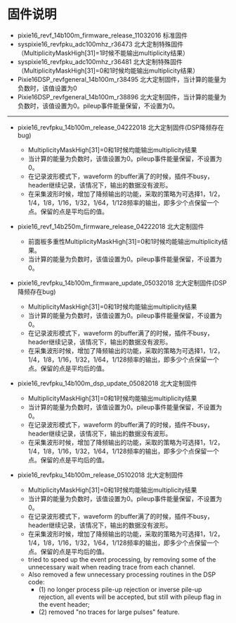 <!-- firmware.md --- 
;; 
;; Description: 
;; Author: Hongyi Wu(吴鸿毅)
;; Email: wuhongyi@qq.com 
;; Created: 二 12月 13 09:41:49 2016 (+0800)
;; Last-Updated: 六 5月 12 20:28:59 2018 (+0800)
;;           By: Hongyi Wu(吴鸿毅)
;;     Update #: 9
;; URL: http://wuhongyi.cn -->

# 固件说明

- pixie16_revf_14b100m_firmware_release_11032016 标准固件
- syspixie16_revfpku_adc100mhz_r36473 北大定制特殊固件（MultiplicityMaskHigh[31]=1时候不能输出multiplicity结果）
- syspixie16_revfpku_adc100mhz_r36481 北大定制特殊固件（MultiplicityMaskHigh[31]=0和1时候均能输出multiplicity结果）
- Pixie16DSP_revfgeneral_14b100m_r38495  北大定制固件，当计算的能量为负数时，该值设置为0
- Pixie16DSP_revfgeneral_14b100m_r38896  北大定制固件，当计算的能量为负数时，该值设置为0。pileup事件能量保留，不设置为0。

----

- pixie16_revfpku_14b100m_release_04222018  北大定制固件(DSP降频存在bug)
	- MultiplicityMaskHigh[31]=0和1时候均能输出multiplicity结果
	- 当计算的能量为负数时，该值设置为0。pileup事件能量保留，不设置为0。
	- 在记录波形模式下，waveform 的buffer满了的时候，插件不busy，header继续记录，该情况下，输出的数据没有波形。
	- 在采集波形时候，增加了降频输出的功能，采取的策略为可选择1，1/2，1/4，1/8，1/16，1/32，1/64，1/128频率的输出，即多少个点保留一个点。保留的点是平均后的值。
	
- pixie16_revf_14b250m_firmware_release_04222018  北大定制固件
	- 前面板多重性MultiplicityMaskHigh[31]=0和1时候均能输出multiplicity结果。
	- 当计算的能量为负数时，该值设置为0。pileup事件能量保留，不设置为0。

- pixie16_revfpku_14b100m_firmware_update_05032018  北大定制固件(DSP降频存在bug)
	- MultiplicityMaskHigh[31]=0和1时候均能输出multiplicity结果
	- 当计算的能量为负数时，该值设置为0。pileup事件能量保留，不设置为0。
	- 在记录波形模式下，waveform 的buffer满了的时候，插件不busy，header继续记录，该情况下，输出的数据没有波形。
	- 在采集波形时候，增加了降频输出的功能，采取的策略为可选择1，1/2，1/4，1/8，1/16，1/32，1/64，1/128频率的输出，即多少个点保留一个点。保留的点是平均后的值。

- pixie16_revfpku_14b100m_dsp_update_05082018  北大定制固件
	- MultiplicityMaskHigh[31]=0和1时候均能输出multiplicity结果
	- 当计算的能量为负数时，该值设置为0。pileup事件能量保留，不设置为0。
	- 在记录波形模式下，waveform 的buffer满了的时候，插件不busy，header继续记录，该情况下，输出的数据没有波形。
	- 在采集波形时候，增加了降频输出的功能，采取的策略为可选择1，1/2，1/4，1/8，1/16，1/32，1/64，1/128频率的输出，即多少个点保留一个点。保留的点是平均后的值。

- pixie16_revfpku_14b100m_release_05102018  北大定制固件
	- MultiplicityMaskHigh[31]=0和1时候均能输出multiplicity结果
	- 当计算的能量为负数时，该值设置为0。pileup事件能量保留，不设置为0。
	- 在记录波形模式下，waveform 的buffer满了的时候，插件不busy，header继续记录，该情况下，输出的数据没有波形。
	- 在采集波形时候，增加了降频输出的功能，采取的策略为可选择1，1/2，1/4，1/8，1/16，1/32，1/64，1/128频率的输出，即多少个点保留一个点。保留的点是平均后的值。
	- tried to speed up the event processing, by removing some of the unnecessary wait when reading trace from each channel.
	- Also removed a few unnecessary processing routines in the DSP code:
		- (1) no longer process pile-up rejection or inverse pile-up rejection, all events will be accepted, but still with pileup flag in the event header;
		- (2) removed "no traces for large pulses" feature.




<!-- firmware.md ends here -->
